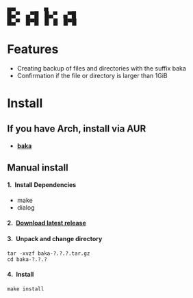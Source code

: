 ▄▄         ▄  
█▄▀ ▄▀█ █▄▀ ▄▀█  
█▄▀ █▀█ █  █ █▀█


# Features
- Creating backup of files and directories with the suffix baka
- Confirmation if the file or directory is larger than 1GiB

# Install
## If you have Arch, install via AUR 
- #### [baka](https://aur.archlinux.org/packages/baka)

## Manual install

#### 1.&ensp;Install Dependencies
- make
- dialog

#### 2.&ensp;[Download latest release](../../releases/latest)

#### 3.&ensp;Unpack and change directory
```
tar -xvzf baka-?.?.?.tar.gz
cd baka-?.?.?
```
#### 4.&ensp;Install
```
make install
```

